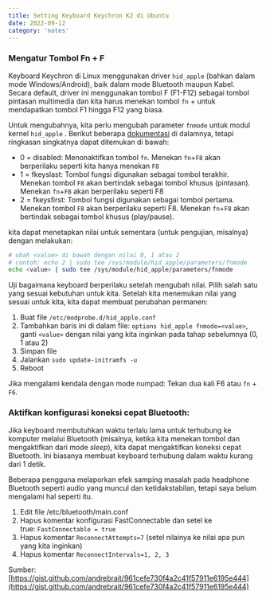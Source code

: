 ```yaml
---
title: Setting Keyboard Keychron K2 di Ubuntu
date: 2022-09-12
category: 'notes'
---
```


### **Mengatur Tombol Fn + F**

Keyboard Keychron di Linux menggunakan driver `hid_apple` (bahkan dalam mode Windows/Android), 
baik dalam mode Bluetooth maupun Kabel. Secara default, driver ini menggunakan tombol F (F1-F12) 
sebagai tombol pintasan multimedia dan kita harus menekan tombol `fn` + untuk mendapatkan tombol F1 hingga F12 yang biasa.

Untuk mengubahnya, kita perlu mengubah parameter `fnmode` untuk modul kernel `hid_apple` . 
Berikut beberapa [dokumentasi](https://help.ubuntu.com/community/AppleKeyboard#Change_Function_Key_behavior) di dalamnya, 
tetapi ringkasan singkatnya dapat ditemukan di bawah:

- 0 = disabled: Menonaktifkan tombol `fn`. Menekan `fn`+`F8` akan berperilaku seperti kita hanya menekan `F8`
- 1 = fkeyslast: Tombol fungsi digunakan sebagai tombol terakhir. Menekan tombol `F8` akan bertindak sebagai tombol khusus (pintasan). 
Menekan `fn`+`F8` akan berperilaku seperti F8
- 2 = fkeysfirst: Tombol fungsi digunakan sebagai tombol pertama. Menekan tombol `F8` akan berperilaku seperti F8. Menekan `fn`+`F8` akan bertindak sebagai tombol khusus (play/pause).

kita dapat menetapkan nilai untuk sementara (untuk pengujian, misalnya) dengan melakukan:

```bash
# ubah <value> di bawah dengan nilai 0, 1 atau 2
# contoh: echo 2 | sudo tee /sys/module/hid_apple/parameters/fnmode
echo <value> | sudo tee /sys/module/hid_apple/parameters/fnmode
```

Uji bagaimana keyboard berperilaku setelah mengubah nilai. Pilih salah satu yang sesuai kebutuhan untuk kita. 
Setelah kita menemukan nilai yang sesuai untuk kita, kita dapat membuat perubahan permanen:

1. Buat file `/etc/modprobe.d/hid_apple.conf`
2. Tambahkan baris ini di dalam file: `options hid_apple fnmode=<value>`, 
ganti `<value>` dengan nilai yang kita inginkan pada tahap sebelumnya (0, 1 atau 2)
3. Simpan file
4. Jalankan `sudo update-initramfs -u`
5. Reboot

Jika mengalami kendala dengan mode numpad: Tekan dua kali F6 atau `fn` + `F6`.

### **Aktifkan konfigurasi koneksi cepat Bluetooth:**

Jika keyboard membutuhkan waktu terlalu lama untuk terhubung ke komputer melalui Bluetooth 
(misalnya, ketika kita menekan tombol dan mengaktifkan dari mode *sleep*), 
kita dapat mengaktifkan koneksi cepat Bluetooth. Ini biasanya membuat keyboard terhubung dalam waktu kurang dari 1 detik.

Beberapa pengguna melaporkan efek samping masalah pada headphone Bluetooth 
seperti audio yang muncul dan ketidakstabilan, tetapi saya belum mengalami hal seperti itu.

1. Edit file /etc/bluetooth/main.conf
2. Hapus komentar konfigurasi FastConnectable dan setel ke true: `FastConnectable = true`
3. Hapus komentar `ReconnectAttempts=7` (setel nilainya ke nilai apa pun yang kita inginkan)
4. Hapus komentar `ReconnectIntervals=1, 2, 3`

Sumber: [https://gist.github.com/andrebrait/961cefe730f4a2c41f57911e6195e444](https://gist.github.com/andrebrait/961cefe730f4a2c41f57911e6195e444)